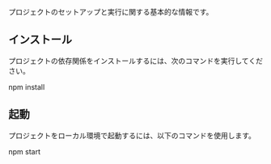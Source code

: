 プロジェクトのセットアップと実行に関する基本的な情報です。

## インストール

プロジェクトの依存関係をインストールするには、次のコマンドを実行してください。

npm install


## 起動

プロジェクトをローカル環境で起動するには、以下のコマンドを使用します。

npm start